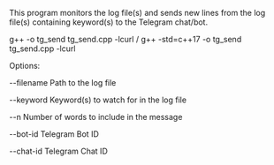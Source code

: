 This program monitors the log file(s) and sends new lines from the log file(s) containing keyword(s) to the Telegram chat/bot.


g++ -o tg_send tg_send.cpp -lcurl
/
g++ -std=c++17 -o tg_send tg_send.cpp -lcurl



Options:


  --filename   Path to the log file

  --keyword    Keyword(s) to watch for in the log file

  --n          Number of words to include in the message

  --bot-id     Telegram Bot ID

  --chat-id    Telegram Chat ID
  
